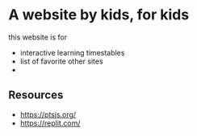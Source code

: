 # A website by kids, for kids

this website is for 

- interactive learning timestables
- list of favorite other sites
- 

## Resources

- https://ptsjs.org/
- https://replit.com/ 
